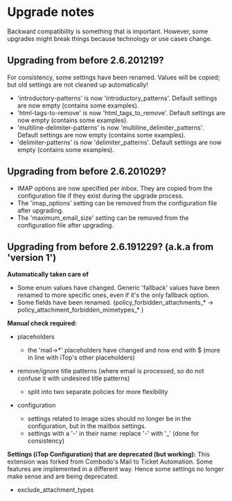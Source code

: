 # Upgrade notes
Backward compatibility is something that is important.
However, some upgrades might break things because technology or use cases change.

## Upgrading from before 2.6.201219?
For consistency, some settings have been renamed.
Values will be copied; but old settings are not cleaned up automatically!

* 'introductory-patterns' is now 'introductory_patterns'. Default settings are now empty (contains some examples).
* 'html-tags-to-remove' is now 'html_tags_to_remove'. Default settings are now empty (contains some examples).
* 'multiline-delimiter-patterns' is now 'multiline_delimiter_patterns'. Default settings are now empty (contains some examples).
* 'delimiter-patterns' is now 'delimiter_patterns'. Default settings are now empty (contains some examples).

## Upgrading from before 2.6.201029?
* IMAP options are now specified per inbox. They are copied from the configuration file if they exist during the upgrade process.
* The 'imap_options' setting can be removed from the configuration file after upgrading.
* The 'maximum_email_size' setting can be removed from the configuration file after upgrading.

## Upgrading from before 2.6.191229? (a.k.a from 'version 1')

**Automatically taken care of**
* Some enum values have changed. Generic 'fallback' values have been renamed to more specific ones, even if it's the only fallback option.
* Some fields have been renamed. (policy_forbidden_attachments_* -> policy_attachment_forbidden_mimetypes_* )

**Manual check required:**
* placeholders
  * the 'mail->*' placeholders have changed and now end with $ (more in line with iTop's other placeholders)
* remove/ignore title patterns (where email is processed, so do not confuse it with undesired title patterns)
  * split into two separate policies for more flexibility
  
* configuration
  * settings related to image sizes should no longer be in the configuration, but in the mailbox settings.
  * settings with a '-' in their name: replace '-' with '_' (done for consistency)

**Settings (iTop Configuration) that are deprecated (but working):**
This extension was forked from Combodo's Mail to Ticket Automation. 
Some features are implemented in a different way. 
Hence some settings no longer make sense and are being deprecated.

* exclude_attachment_types

